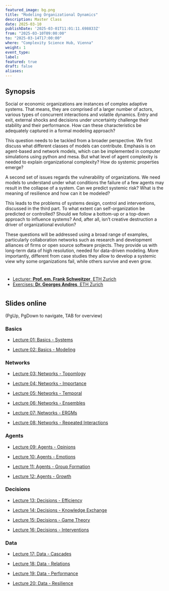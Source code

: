 ```yaml
---
featured_image: bg.png
title: "Modeling Organizational Dynamics" 
description: Master Class
date: 2025-03-10
publishDate: '2025-03-01T11:01:11.698833Z'
from: "2025-03-10T09:00:00"
to: "2025-03-14T17:00:00"
where: "Complexity Science Hub, Vienna"
weight: 1
event_type: 
label: 
featured: true
draft: false
aliases:
---
```



## Synopsis


Social or economic organizations are instances of complex adaptive systems. That means, they are comprised of a larger number of actors, various types of concurrent interactions and  volatile dynamics. Entry and exit, external shocks and decisions under uncertainty challenge their stability and their performance.
How can these characteristics be adequately captured in a formal modeling approach?

This question needs to be tackled from a broader perspective. We first discuss what different classes of models can contribute. Emphasis is on agent-based and network models, which can be implemented in computer simulations using python and mesa. But what level of agent complexity is needed to explain organizational complexity? How do systemic properties emerge? 

A second set of issues regards the vulnerability of organizations. We need models to understand under what conditions the failure of a few agents may result in the collapse of a system. Can we predict systemic risk? What is the meaning of resilience and how can it be modeled? 

This leads to the problems of systems design, control and interventions, discussed in the third part. To what extent can self-organization be predicted or controlled? Should we follow a bottom-up or a top-down approach to influence systems? And, after all, isn’t creative destruction a driver of organizational evolution? 

These questions will be addressed using a broad range of examples, particularly  collaboration networks such as research and development alliances of firms or open source software projects. They provide us with long-term data of high resolution, needed for data-driven modeling. More importantly, different from case studies they allow to develop a systemic view why some organizations fail, while others survive and even grow.


# 

- [Lecturer: **Prof. em. Frank Schweitzer**, ETH Zurich](https://www.sg.ethz.ch/team/frank_schweitzer/)
- [Exercises: **Dr. Georges Andres**, ETH Zurich](https://www.sg.ethz.ch/team/georges_andres/)

# 


## Slides online

(PgUp, PgDown to navigate, TAB for overview)  


### Basics 


- <a href="/presentations/slides01.html"
target="_blank">Lecture 01: Basics - Systems</a>

- <a href="/presentations/slides02.html"
target="_blank">Lecture 02: Basics - Modeling</a>


### Networks 

- <a href="/presentations/slides03.html"
target="_blank">Lecture 03: Networks - Topomlogy</a>


- <a href="/presentations/slides04.html"
target="_blank">Lecture 04: Networks - Importance</a>


- <a href="/presentations/slides05.html"
target="_blank">Lecture 05: Networks - Temporal</a>

- <a href="/presentations/slides06.html"
target="_blank">Lecture 06: Networks - Ensembles</a>



- <a href="/presentations/slides07.html"
target="_blank">Lecture 07: Networks - ERGMs</a>


- <a href="/presentations/slides08.html"
target="_blank">Lecture 08: Networks - Repeated Interactions</a>


### Agents 

- <a href="/presentations/slides09.html"
target="_blank">Lecture 09: Agents - Opinions</a>

- <a href="/presentations/slides10.html"
target="_blank">Lecture 10: Agents - Emotions</a>


- <a href="/presentations/slides11.html"
target="_blank">Lecture 11: Agents - Group Formation</a>

- <a href="/presentations/slides12.html"
target="_blank">Lecture 12: Agents - Growth</a>


### Decisions 

- <a href="/presentations/slides13.html"
target="_blank">Lecture 13: Decisions - Efficiency</a>

- <a href="/presentations/slides14.html"
target="_blank">Lecture 14: Decisions - Knowledge Exchange</a>


- <a href="/presentations/slides15.html"
target="_blank">Lecture 15: Decisions - Game Theory</a>

- <a href="/presentations/slides16.html"
target="_blank">Lecture 16: Decisions - Interventions</a>

### Data 


- <a href="/presentations/slides17.html"
target="_blank">Lecture 17: Data - Cascades</a>

- <a href="/presentations/slides18.html"
target="_blank">Lecture 18: Data - Relations</a>


- <a href="/presentations/slides19.html"
target="_blank">Lecture 19: Data - Performance</a>

- <a href="/presentations/slides20.html"
target="_blank">Lecture 20: Data - Resilience</a>

